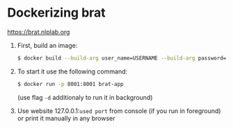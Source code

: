 # Dockerizing brat 
https://brat.nlplab.org

1) First, build an image: 
    ```sh
    $ docker build --build-arg user_name=USERNAME --build-arg password=PASSWORD --build-arg admin_email=EMAIL -t brat-app
    ```

2) To start it use the following command:
    ```sh 
    $ docker run -p 8001:8001 brat-app
    ``` 
    (use flag ```-d``` additionaly to run it in background)

3) Use website 127.0.0.1:```used port``` from console (if you run in foreground) or print it manually in any browser
